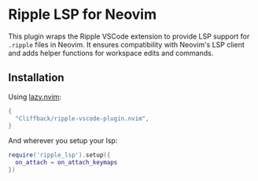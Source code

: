 # Ripple LSP for Neovim

This plugin wraps the Ripple VSCode extension to provide LSP support for `.ripple` files in Neovim. It ensures compatibility with Neovim's LSP client and adds helper functions for workspace edits and commands.

## Installation

Using [lazy.nvim](https://github.com/folke/lazy.nvim):

```lua
{
  "Cliffback/ripple-vscode-plugin.nvim",
}
```

And wherever you setup your lsp:
```lua
require('ripple_lsp').setup({
  on_attach = on_attach_keymaps
})
```



